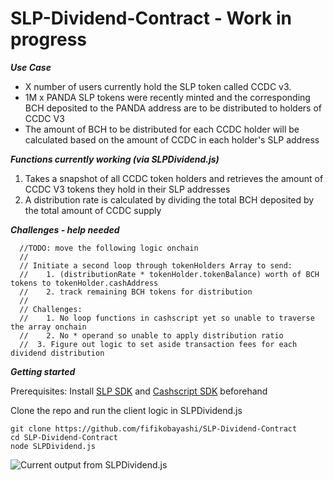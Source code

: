 # SLP-Dividend-Contract - Work in progress

***Use Case***
- X number of users currently hold the SLP token called CCDC v3.
- 1M x PANDA SLP tokens were recently minted and the corresponding BCH deposited to the PANDA address are to be distributed to holders of CCDC V3
- The amount of BCH to be distributed for each CCDC holder will be calculated based on the amount of CCDC in each holder's SLP address

***Functions currently working (via SLPDividend.js)***
1. Takes a snapshot of all CCDC token holders and retrieves the amount of CCDC V3 tokens they hold in their SLP addresses
2. A distribution rate is calculated by dividing the total BCH deposited by the total amount of CCDC supply

***Challenges - help needed***
~~~
  //TODO: move the following logic onchain
  //
  // Initiate a second loop through tokenHolders Array to send:
  //	1. (distributionRate * tokenHolder.tokenBalance) worth of BCH tokens to tokenHolder.cashAddress
  //	2. track remaining BCH tokens for distribution 
  //
  // Challenges:
  //	1. No loop functions in cashscript yet so unable to traverse the array onchain
  //	2. No * operand so unable to apply distribution ratio
  //  3. Figure out logic to set aside transaction fees for each dividend distribution
~~~

***Getting started***

Prerequisites: Install [SLP SDK](https://github.com/Bitcoin-com/slp-sdk) and [Cashscript SDK](https://developer.bitcoin.com/cashscript/docs/getting-started) beforehand

Clone the repo and run the client logic in SLPDividend.js
~~~
git clone https://github.com/fifikobayashi/SLP-Dividend-Contract
cd SLP-Dividend-Contract
node SLPDividend.js
~~~

 
![Current output from SLPDividend.js](https://raw.githubusercontent.com/fifikobayashi/SLP-Dividend-Contract/master/SLP%20dividend.png)
